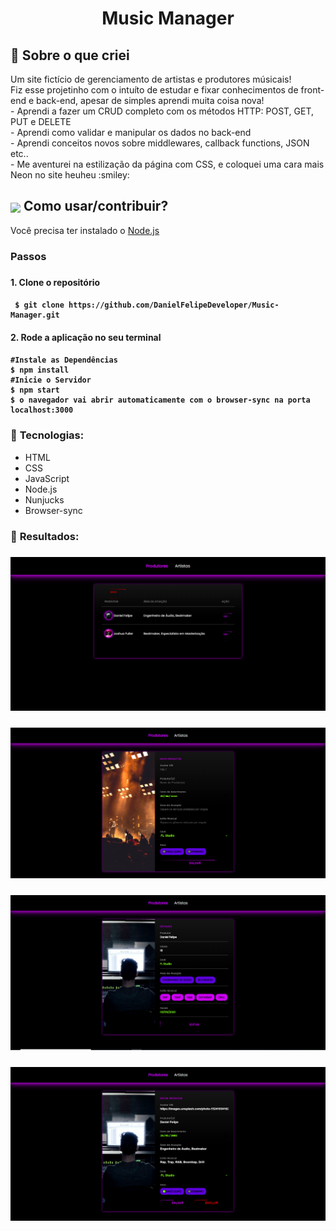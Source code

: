 <h1 align="center">Music Manager </h1>



## :rocket: Sobre o que criei
<p> 
Um site fictício de gerenciamento de artistas e produtores músicais! </br>
Fiz esse projetinho com o intuíto de estudar e fixar conhecimentos de front-end e back-end, 
apesar de simples aprendi muita coisa nova!</br>
- Aprendi a fazer um CRUD completo com os métodos HTTP: POST, GET, PUT e DELETE </br>
- Aprendi como validar e manipular os dados no back-end </br>
- Aprendi conceitos novos sobre middlewares, callback functions, JSON etc.. </br>
- Me aventurei na estilização da página com CSS, e coloquei uma cara mais Neon no site heuheu :smiley:
</p>

<h2> <img src="https://i.dlpng.com/static/png/6577858_preview.png" width="50px" align="center"/> Como usar/contribuir? </h2>
<p> Você precisa ter instalado o <a href="https://nodejs.org/en/">Node.js</a> </p>

<h3> Passos <h3>

<h4> 1. Clone o repositório <h4>

```
 $ git clone https://github.com/DanielFelipeDeveloper/Music-Manager.git
```

<h4> 2. Rode a aplicação no seu terminal <h4>

```
#Instale as Dependências
$ npm install
#Inicie o Servidor
$ npm start
$ o navegador vai abrir automaticamente com o browser-sync na porta localhost:3000
```
### :beginner: **Tecnologias:**
* HTML
* CSS
* JavaScript
* Node.js
* Nunjucks
* Browser-sync

### :page_with_curl: **Resultados:**

<h3 align="center">
  <img alt="Producers" src="https://github.com/DanielFelipeDeveloper/Music-Manager/blob/master/public/assets/Producers.PNG"/>
</h3>

<h3 align="center">
  <img alt="create" src="https://github.com/DanielFelipeDeveloper/Music-Manager/blob/master/public/assets/create.PNG"/>
</h3>

<h3 align="center">
  <img alt="show" src="https://github.com/DanielFelipeDeveloper/Music-Manager/blob/master/public/assets/show.PNG"/>
</h3>

<h3 align="center">
  <img alt="edit" src="https://github.com/DanielFelipeDeveloper/Music-Manager/blob/master/public/assets/edit.PNG"/>
</h3>




